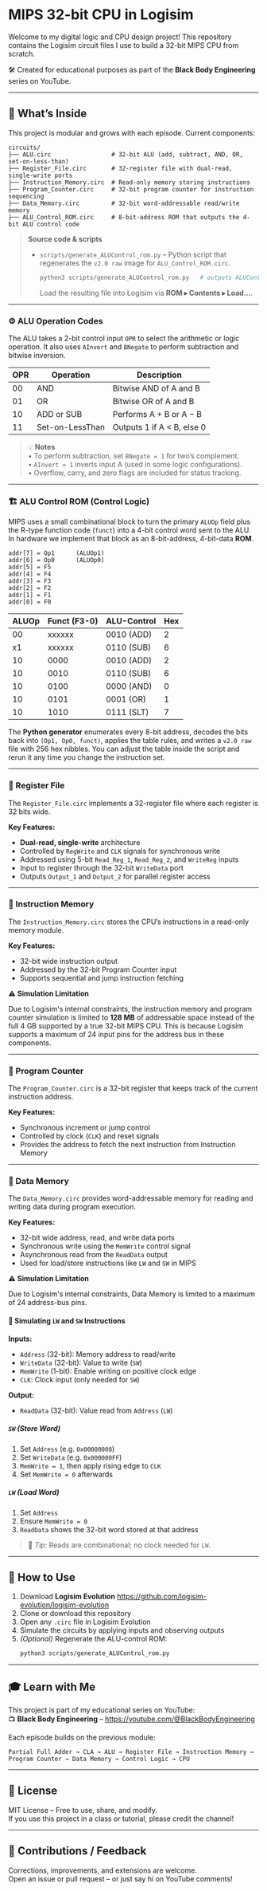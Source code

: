 # MIPS 32-bit CPU in Logisim

Welcome to my digital logic and CPU design project! This repository contains the Logisim circuit files I use to build a 32-bit MIPS CPU from scratch.

🛠️ Created for educational purposes as part of the **Black Body Engineering** series on YouTube.

---

## 🧠 What’s Inside

This project is modular and grows with each episode. Current components:

```
circuits/
├── ALU.circ                 # 32-bit ALU (add, subtract, AND, OR, set-on-less-than)
├── Register_File.circ       # 32-register file with dual-read, single-write ports
├── Instruction_Memory.circ  # Read-only memory storing instructions
├── Program_Counter.circ     # 32-bit program counter for instruction sequencing
├── Data_Memory.circ         # 32-bit word-addressable read/write memory
├── ALU_Control_ROM.circ     # 8-bit-address ROM that outputs the 4-bit ALU control code
```

> **Source code & scripts**
>
> - `scripts/generate_ALUControl_rom.py` – Python script that regenerates the `v2.0 raw` image for `ALU_Control_ROM.circ`.
>
>   ```bash
>   python3 scripts/generate_ALUControl_rom.py   # outputs ALUControl.rom
>   ```
>   Load the resulting file into Logisim via **ROM ▸ Contents ▸ Load…**.

---

### ⚙️ ALU Operation Codes

The ALU takes a 2-bit control input `OPR` to select the arithmetic or logic operation. It also uses `AInvert` and `BNegate` to perform subtraction and bitwise inversion.

| OPR | Operation        | Description                         |
|-----|------------------|-------------------------------------|
| 00  | AND              | Bitwise AND of A and B              |
| 01  | OR               | Bitwise OR of A and B               |
| 10  | ADD or SUB       | Performs A + B or A − B             |
| 11  | Set-on-LessThan  | Outputs 1 if A < B, else 0          |

> 💡 **Notes**  
> • To perform subtraction, set `BNegate = 1` for two’s complement.  
> • `AInvert = 1` inverts input A (used in some logic configurations).  
> • Overflow, carry, and zero flags are included for status tracking.

---

### 🏗️ ALU Control ROM (Control Logic)

MIPS uses a small combinational block to turn the primary `ALUOp` field plus the R-type function code (`funct`) into a 4-bit control word sent to the ALU.  In hardware we implement that block as an 8-bit-address, 4-bit-data **ROM**.

```
addr[7] = Op1      (ALUOp1)
addr[6] = Op0      (ALUOp0)
addr[5] = F5
addr[4] = F4
addr[3] = F3
addr[2] = F2
addr[1] = F1
addr[0] = F0
```

| ALUOp | Funct (F3-0) | ALU-Control | Hex |
|-------|--------------|-------------|-----|
| 00    | xxxxxx       | 0010 (ADD)  | 2   |
| x1    | xxxxxx       | 0110 (SUB)  | 6   |
| 10    | 0000         | 0010 (ADD)  | 2   |
| 10    | 0010         | 0110 (SUB)  | 6   |
| 10    | 0100         | 0000 (AND)  | 0   |
| 10    | 0101         | 0001 (OR)   | 1   |
| 10    | 1010         | 0111 (SLT)  | 7   |

The **Python generator** enumerates every 8-bit address, decodes the bits back into `(Op1, Op0, funct)`, applies the table rules, and writes a `v2.0 raw` file with 256 hex nibbles.  You can adjust the table inside the script and rerun it any time you change the instruction set.

---

### 🧾 Register File

The `Register_File.circ` implements a 32-register file where each register is 32 bits wide.

**Key Features:**
- **Dual-read, single-write** architecture  
- Controlled by `RegWrite` and `CLK` signals for synchronous write  
- Addressed using 5-bit `Read_Reg_1`, `Read_Reg_2`, and `WriteReg` inputs  
- Input to register through the 32-bit `WriteData` port  
- Outputs `Output_1` and `Output_2` for parallel register access

---

### 📜 Instruction Memory

The `Instruction_Memory.circ` stores the CPU’s instructions in a read-only memory module.

**Key Features:**
- 32-bit wide instruction output  
- Addressed by the 32-bit Program Counter input  
- Supports sequential and jump instruction fetching  

⚠️ **Simulation Limitation**

Due to Logisim's internal constraints, the instruction memory and program counter simulation is limited to **128 MB** of addressable space instead of the full 4 GB supported by a true 32-bit MIPS CPU. This is because Logisim supports a maximum of 24 input pins for the address bus in these components.

---

### 🔄 Program Counter

The `Program_Counter.circ` is a 32-bit register that keeps track of the current instruction address.

**Key Features:**
- Synchronous increment or jump control  
- Controlled by clock (`CLK`) and reset signals  
- Provides the address to fetch the next instruction from Instruction Memory  

---

### 🧮 Data Memory

The `Data_Memory.circ` provides word-addressable memory for reading and writing data during program execution.

**Key Features:**
- 32-bit wide address, read, and write data ports  
- Synchronous write using the `MemWrite` control signal  
- Asynchronous read from the `ReadData` output  
- Used for load/store instructions like `LW` and `SW` in MIPS

⚠️ **Simulation Limitation**

Due to Logisim's internal constraints, Data Memory is limited to a maximum of 24 address-bus pins.

#### 🧪 Simulating `LW` and `SW` Instructions

**Inputs:**
- `Address` (32-bit): Memory address to read/write  
- `WriteData` (32-bit): Value to write (`SW`)  
- `MemWrite` (1-bit): Enable writing on positive clock edge  
- `CLK`: Clock input (only needed for `SW`)  

**Output:**
- `ReadData` (32-bit): Value read from `Address` (`LW`)

##### `SW` (Store Word)
1. Set `Address` (e.g. `0x00000008`)  
2. Set `WriteData` (e.g. `0x000000FF`)  
3. `MemWrite = 1`, then apply rising edge to `CLK`  
4. Set `MemWrite = 0` afterwards

##### `LW` (Load Word)
1. Set `Address`  
2. Ensure `MemWrite = 0`  
3. `ReadData` shows the 32-bit word stored at that address

> 🧠 *Tip*: Reads are combinational; no clock needed for `LW`.

---

## 🚀 How to Use

1. Download **Logisim Evolution** <https://github.com/logisim-evolution/logisim-evolution>  
2. Clone or download this repository  
3. Open any `.circ` file in Logisim Evolution  
4. Simulate the circuits by applying inputs and observing outputs  
5. *(Optional)* Regenerate the ALU-control ROM:
   ```bash
   python3 scripts/generate_ALUControl_rom.py
   ```

---

## 🎓 Learn with Me

This project is part of my educational series on YouTube:  
📺 **Black Body Engineering** – <https://youtube.com/@BlackBodyEngineering>

Each episode builds on the previous module:

```
Partial Full Adder → CLA → ALU → Register File → Instruction Memory → Program Counter → Data Memory → Control Logic → CPU
```

---

## 📝 License

MIT License – Free to use, share, and modify.  
If you use this project in a class or tutorial, please credit the channel!

---

## 🙌 Contributions / Feedback

Corrections, improvements, and extensions are welcome.  
Open an issue or pull request – or just say hi on YouTube comments!
